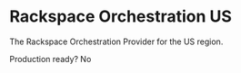 Rackspace Orchestration US
========================

The Rackspace Orchestration Provider for the US region.

Production ready?
No

